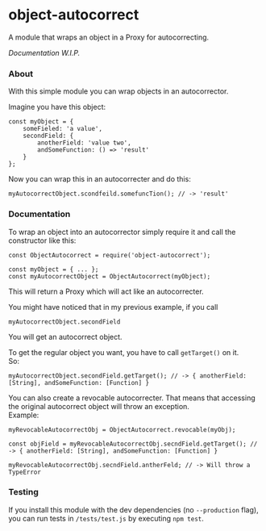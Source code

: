 # object-autocorrect
A module that wraps an object in a Proxy for autocorrecting.

*Documentation W.I.P.*

### About

With this simple module you can wrap objects in an autocorrector.

Imagine you have this object:

    const myObject = {
        someFieled: 'a value',
        secondField: {
            anotherField: 'value two',
            andSomeFunction: () => 'result'
        }
    };

Now you can wrap this in an autocorrecter and do this:

    myAutocorrectObject.scondfeild.somefuncTion(); // -> 'result'

### Documentation

To wrap an object into an autocorrector simply require it and call the constructor like this:

    const ObjectAutocorrect = require('object-autocorrect');

    const myObject = { ... };
    const myAutocorrectObject = ObjectAutocorrect(myObject);

This will return a Proxy which will act like an autocorrecter.

You might have noticed that in my previous example, if you call

    myAutocorrectObject.secondField

You will get an autocorrect object.

To get the regular object you want, you have to call `getTarget()` on it.  
So:

    myAutocorrectObject.secondField.getTarget(); // -> { anotherField: [String], andSomeFunction: [Function] }

You can also create a revocable autocorrecter. That means that accessing the original autocorrect object will throw an exception.  
Example:

    myRevocableAutocorrectObj = ObjectAutocorrect.revocable(myObj);

    const objField = myRevocableAutocorrectObj.secndField.getTarget(); // -> { anotherField: [String], andSomeFunction: [Function] }

    myRevocableAutocorrectObj.secndField.antherFeld; // -> Will throw a TypeError

### Testing

If you install this module with the dev dependencies (no `--production` flag), you can run tests in `/tests/test.js` by executing `npm test`.